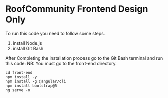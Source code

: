 # RoofCommunity Frontend Design Only
To run this code you need to follow some steps.
1. install Node.js
2. install Git Bash
   
After Completing the installation process go to the Git Bash terminal and run this code:
NB: You must go to the front-end directory.

```
cd front-end 
npm install -y
npm install -g @angular/cli
npm install bootstrap@5
ng serve -o
```
